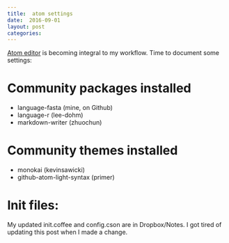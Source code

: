 ```yaml
---
title:  atom settings
date:  2016-09-01
layout: post
categories:
---
```

[Atom editor]( http://atom.io ) is becoming integral to my workflow. Time to document some settings:

# Community packages installed

  * language-fasta (mine, on Github)
  * language-r (lee-dohm)
  * markdown-writer (zhuochun)


# Community themes installed

  * monokai (kevinsawicki)
  * github-atom-light-syntax (primer)  


# Init files:

My updated init.coffee and config.cson are in Dropbox/Notes. I got tired of updating this post when I made a change.
